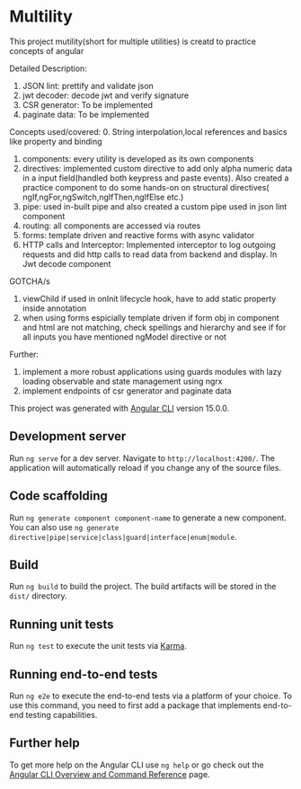 # Multility

This project mutility(short for multiple utilities) is creatd to practice concepts of angular

Detailed Description: 

1. JSON lint: prettify and validate json
2. jwt decoder: decode jwt and verify signature
3. CSR generator: To be implemented
4. paginate data: To be implemented

Concepts used/covered:
0. String interpolation,local references and basics like property and binding
1. components: every utility is developed as its own components
2. directives: implemented custom directive to add only alpha numeric data in a input field(handled both keypress and paste events). Also created a practice component to do some hands-on on structural directives( ngIf,ngFor,ngSwitch,ngIfThen,ngIfElse etc.)
3. pipe: used in-built pipe and also created a custom pipe used in json lint component
4. routing: all components are accessed via routes
5. forms: template driven and reactive forms with async validator
6. HTTP calls and Interceptor: Implemented interceptor to log outgoing requests and did http calls to read data from backend and display. In Jwt decode component

GOTCHA/s
1. viewChild if used in onInit lifecycle hook, have to add static property inside annotation
2. when using forms espicially template driven if form obj in component and html are not matching, check spellings and hierarchy and see if for all inputs you have mentioned ngModel directive or not

Further:
1. implement a more robust applications using guards modules with lazy loading observable and state management using ngrx
2. implement endpoints of csr generator and paginate data

This project was generated with [Angular CLI](https://github.com/angular/angular-cli) version 15.0.0.

## Development server

Run `ng serve` for a dev server. Navigate to `http://localhost:4200/`. The application will automatically reload if you change any of the source files.

## Code scaffolding

Run `ng generate component component-name` to generate a new component. You can also use `ng generate directive|pipe|service|class|guard|interface|enum|module`.

## Build

Run `ng build` to build the project. The build artifacts will be stored in the `dist/` directory.

## Running unit tests

Run `ng test` to execute the unit tests via [Karma](https://karma-runner.github.io).

## Running end-to-end tests

Run `ng e2e` to execute the end-to-end tests via a platform of your choice. To use this command, you need to first add a package that implements end-to-end testing capabilities.

## Further help

To get more help on the Angular CLI use `ng help` or go check out the [Angular CLI Overview and Command Reference](https://angular.io/cli) page.
